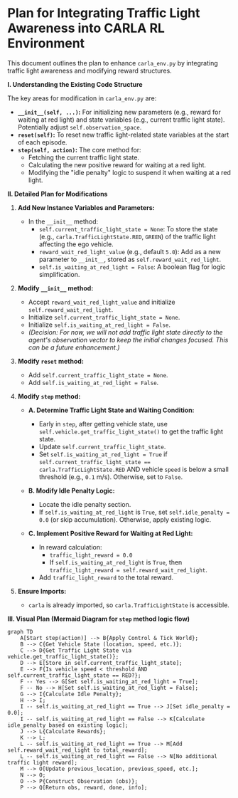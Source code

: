# Plan for Integrating Traffic Light Awareness into CARLA RL Environment

This document outlines the plan to enhance `carla_env.py` by integrating traffic light awareness and modifying reward structures.

**I. Understanding the Existing Code Structure**

The key areas for modification in `carla_env.py` are:

*   **`__init__(self, ...)`:** For initializing new parameters (e.g., reward for waiting at red light) and state variables (e.g., current traffic light state). Potentially adjust `self.observation_space`.
*   **`reset(self)`:** To reset new traffic light-related state variables at the start of each episode.
*   **`step(self, action)`:** The core method for:
    *   Fetching the current traffic light state.
    *   Calculating the new positive reward for waiting at a red light.
    *   Modifying the "idle penalty" logic to suspend it when waiting at a red light.

**II. Detailed Plan for Modifications**

1.  **Add New Instance Variables and Parameters:**
    *   In the `__init__` method:
        *   `self.current_traffic_light_state = None`: To store the state (e.g., `carla.TrafficLightState.RED`, `GREEN`) of the traffic light affecting the ego vehicle.
        *   `reward_wait_red_light_value` (e.g., default `5.0`): Add as a new parameter to `__init__`, stored as `self.reward_wait_red_light`.
        *   `self.is_waiting_at_red_light = False`: A boolean flag for logic simplification.

2.  **Modify `__init__` method:**
    *   Accept `reward_wait_red_light_value` and initialize `self.reward_wait_red_light`.
    *   Initialize `self.current_traffic_light_state = None`.
    *   Initialize `self.is_waiting_at_red_light = False`.
    *   *(Decision: For now, we will not add traffic light state directly to the agent's observation vector to keep the initial changes focused. This can be a future enhancement.)*

3.  **Modify `reset` method:**
    *   Add `self.current_traffic_light_state = None`.
    *   Add `self.is_waiting_at_red_light = False`.

4.  **Modify `step` method:**

    *   **A. Determine Traffic Light State and Waiting Condition:**
        *   Early in `step`, after getting vehicle state, use `self.vehicle.get_traffic_light_state()` to get the traffic light state.
        *   Update `self.current_traffic_light_state`.
        *   Set `self.is_waiting_at_red_light = True` if `self.current_traffic_light_state == carla.TrafficLightState.RED` AND vehicle `speed` is below a small threshold (e.g., `0.1` m/s). Otherwise, set to `False`.

    *   **B. Modify Idle Penalty Logic:**
        *   Locate the idle penalty section.
        *   If `self.is_waiting_at_red_light` is `True`, set `self.idle_penalty = 0.0` (or skip accumulation). Otherwise, apply existing logic.

    *   **C. Implement Positive Reward for Waiting at Red Light:**
        *   In reward calculation:
            *   `traffic_light_reward = 0.0`
            *   If `self.is_waiting_at_red_light` is `True`, then `traffic_light_reward = self.reward_wait_red_light`.
        *   Add `traffic_light_reward` to the total reward.

5.  **Ensure Imports:**
    *   `carla` is already imported, so `carla.TrafficLightState` is accessible.

**III. Visual Plan (Mermaid Diagram for `step` method logic flow)**

```mermaid
graph TD
    A[Start step(action)] --> B{Apply Control & Tick World};
    B --> C{Get Vehicle State (location, speed, etc.)};
    C --> D{Get Traffic Light State via vehicle.get_traffic_light_state()};
    D --> E[Store in self.current_traffic_light_state];
    E --> F{Is vehicle speed < threshold AND self.current_traffic_light_state == RED?};
    F -- Yes --> G[Set self.is_waiting_at_red_light = True];
    F -- No --> H[Set self.is_waiting_at_red_light = False];
    G --> I{Calculate Idle Penalty};
    H --> I;
    I -- self.is_waiting_at_red_light == True --> J[Set idle_penalty = 0.0];
    I -- self.is_waiting_at_red_light == False --> K[Calculate idle_penalty based on existing logic];
    J --> L{Calculate Rewards};
    K --> L;
    L -- self.is_waiting_at_red_light == True --> M[Add self.reward_wait_red_light to total_reward];
    L -- self.is_waiting_at_red_light == False --> N[No additional traffic light reward];
    M --> O[Update previous_location, previous_speed, etc.];
    N --> O;
    O --> P{Construct Observation (obs)};
    P --> Q[Return obs, reward, done, info];